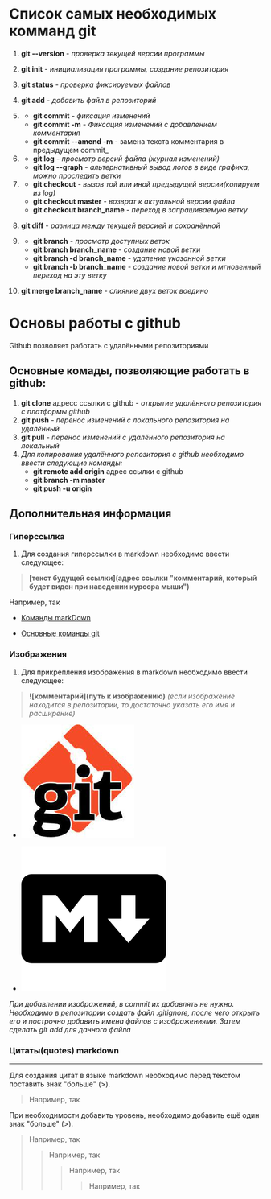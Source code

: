 # Список самых необходимых комманд git

1. **git --version** - *проверка текущей версии программы*
1. **git init** - *инициализация программы, создание репозитория*
1. **git status** - *проверка фиксируемых файлов*
1. **git add** - *добавить файл в репозиторий*

1. * **git commit** - *фиксация изменений*
   * **git commit -m** - *Фиксация изменений с добавлением комментария*
   * **git commit --amend -m** - замена текста комментария в предыдущем commit_

1. * **git log** - *просмотр версий файла (журнал изменений)*
   * **git log --graph** - *альтернативный вывод логов в виде графика, можно проследить ветки*  

1. * **git checkout** - *вызов той или иной предыдущей версии(копируем из log)*
   * **git checkout master** - *возврат к актуальной версии файла*
   * **git checkout branch_name** - *переход в запрашиваемую ветку*

1. **git diff** - *разница между текущей версией и сохранённой*

1. * **git branch** - *просмотр доступных веток*
   * **git branch branch_name** - *создание новой ветки*
   * **git branch -d branch_name** - *удаление указанной ветки*
   * __git branch -b branch_name__ - _создание новой ветки и мгновенный переход на эту ветку_

1. **git merge branch_name** - *слияние двух веток воедино*

# Основы работы с github

Github позволяет работать с удалёнными репозиториями

## Основные комады, позволяющие работать в github:

1. **git clone** адресс ссылки с github - *открытие удалённого репозитория с платформы github*
1. **git push** - *перенос изменений с локального репозитория на удалённый*
1. **git pull** - *перенос изменений с удалённого репозитория на локальный*
1. *Для копирования удалённого репозитория с github необходимо ввести следующие команды:*
   * **git remote add origin** адрес ссылки с github
   * **git branch -m master**
   * **git push -u origin**

## Дополнительная информация


### __Гиперссылка__

1. Для создания гиперссылки в markdown необходимо ввести следующее:

>**[текст будущей ссылки](адрес ссылки "комментарий, который будет виден при наведении курсора мыши")**

Например, так


* [Команды markDown](https://gist.github.com/Jekins/2bf2d0638163f1294637#Links "click here")

* [Основные команды git](https://git-scm.com/book/ru/v2/%D0%9F%D1%80%D0%B8%D0%BB%D0%BE%D0%B6%D0%B5%D0%BD%D0%B8%D0%B5-C%3A-%D0%9A%D0%BE%D0%BC%D0%B0%D0%BD%D0%B4%D1%8B-Git-%D0%9E%D1%81%D0%BD%D0%BE%D0%B2%D0%BD%D1%8B%D0%B5-%D0%BA%D0%BE%D0%BC%D0%B0%D0%BD%D0%B4%D1%8B "click here")


### __Изображения__

1. Для прикрепления изображения в markdown необходимо ввести следующее:

>**![комментарий](путь к изображению)** *(если изображение находится в репозитории, то достаточно указать его имя и расширение)*


* ![не удалось загрузить](git_image.jpg)

* ![не удалось загрузить](markdown_image.png)

*При добавлении изображений, в commit их добавлять не нужно.
Необходимо в репозитории создать файл .gitignore, после чего открыть его и построчно добавить имена файлов с изображениями.
Затем сделать git add для данного файла*

### Цитаты(quotes) markdown
___

Для создания цитат в языке markdown необходимо перед текстом поставить знак "больше" (>). 
>Например, так

При необходимости добавить уровень, необходимо добавить ещё один знак "больше" (>).
>Например, так
>>Например, так
>>>Например, так
>>>>Например, так

